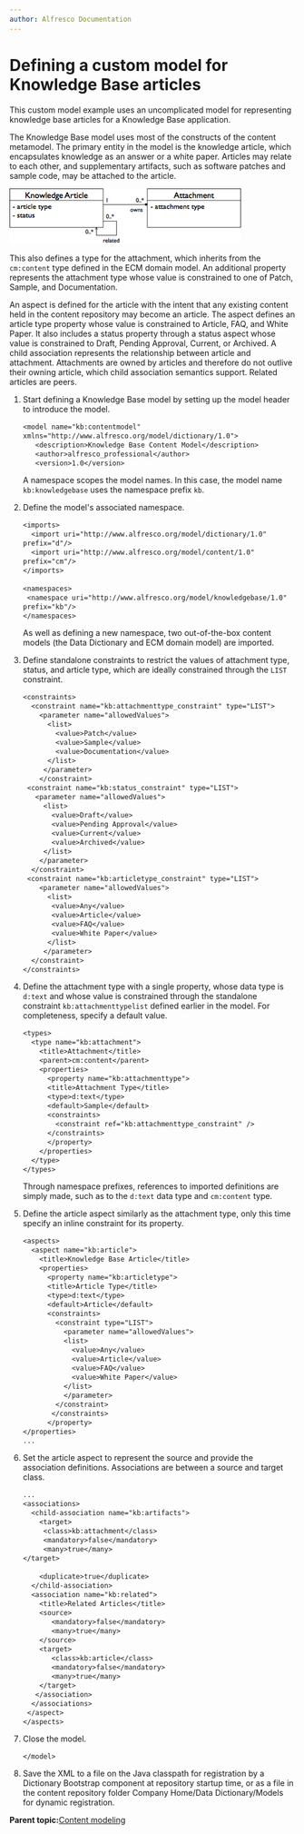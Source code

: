 ```yaml
---
author: Alfresco Documentation
---
```


# Defining a custom model for Knowledge Base articles

This custom model example uses an uncomplicated model for representing knowledge base articles for a Knowledge Base application.

The Knowledge Base model uses most of the constructs of the content metamodel. The primary entity in the model is the knowledge article, which encapsulates knowledge as an answer or a white paper. Articles may relate to each other, and supplementary artifacts, such as software patches and sample code, may be attached to the article.

![](../images/5-4.png)

This also defines a type for the attachment, which inherits from the `cm:content` type defined in the ECM domain model. An additional property represents the attachment type whose value is constrained to one of Patch, Sample, and Documentation.

An aspect is defined for the article with the intent that any existing content held in the content repository may become an article. The aspect defines an article type property whose value is constrained to Article, FAQ, and White Paper. It also includes a status property through a status aspect whose value is constrained to Draft, Pending Approval, Current, or Archived. A child association represents the relationship between article and attachment. Attachments are owned by articles and therefore do not outlive their owning article, which child association semantics support. Related articles are peers.

1.  Start defining a Knowledge Base model by setting up the model header to introduce the model.

    ```
    <model name="kb:contentmodel" xmlns="http://www.alfresco.org/model/dictionary/1.0">
       <description>Knowledge Base Content Model</description>
       <author>alfresco_professional</author>
       <version>1.0</version>
    ```

    A namespace scopes the model names. In this case, the model name `kb:knowledgebase` uses the namespace prefix `kb`.

2.  Define the model's associated namespace.

    ```
    <imports>
      <import uri="http://www.alfresco.org/model/dictionary/1.0" prefix="d"/>
      <import uri="http://www.alfresco.org/model/content/1.0" prefix="cm"/>
    </imports>
    
    <namespaces>
     <namespace uri="http://www.alfresco.org/model/knowledgebase/1.0" prefix="kb"/>
    </namespaces>
    ```

    As well as defining a new namespace, two out-of-the-box content models \(the Data Dictionary and ECM domain model\) are imported.

3.  Define standalone constraints to restrict the values of attachment type, status, and article type, which are ideally constrained through the `LIST` constraint.

    ```
    <constraints>
      <constraint name="kb:attachmenttype_constraint" type="LIST">
        <parameter name="allowedValues">
          <list>
            <value>Patch</value>
            <value>Sample</value>
            <value>Documentation</value>
          </list>
         </parameter>
        </constraint>
     <constraint name="kb:status_constraint" type="LIST">
       <parameter name="allowedValues">
         <list>
           <value>Draft</value>
           <value>Pending Approval</value>
           <value>Current</value>
           <value>Archived</value>
         </list>
        </parameter>
      </constraint>
     <constraint name="kb:articletype_constraint" type="LIST">
        <parameter name="allowedValues">
          <list>
           <value>Any</value>
           <value>Article</value>
           <value>FAQ</value>
           <value>White Paper</value>
          </list>
         </parameter>
      </constraint>
    </constraints>
    ```

4.  Define the attachment type with a single property, whose data type is `d:text` and whose value is constrained through the standalone constraint `kb:attachmenttypelist` defined earlier in the model. For completeness, specify a default value.

    ```
    <types>
      <type name="kb:attachment">
        <title>Attachment</title>
        <parent>cm:content</parent>
        <properties>
          <property name="kb:attachmenttype">
          <title>Attachment Type</title>
          <type>d:text</type>
          <default>Sample</default>
          <constraints>
            <constraint ref="kb:attachmenttype_constraint" />
          </constraints>
          </property>
        </properties>
      </type>
    </types>
    ```

    Through namespace prefixes, references to imported definitions are simply made, such as to the `d:text` data type and `cm:content` type.

5.  Define the article aspect similarly as the attachment type, only this time specify an inline constraint for its property.

    ```
    <aspects>
      <aspect name="kb:article">
        <title>Knowledge Base Article</title>
        <properties>
          <property name="kb:articletype">
          <title>Article Type</title>
          <type>d:text</type>
          <default>Article</default>
          <constraints>
            <constraint type="LIST">
              <parameter name="allowedValues">
              <list>
                <value>Any</value>
                <value>Article</value>
                <value>FAQ</value>
                <value>White Paper</value>
              </list>
              </parameter>
            </constraint>
           </constraints>
          </property>
    </properties>
    ...
    ```

6.  Set the article aspect to represent the source and provide the association definitions. Associations are between a source and target class.

    ```
    ...
    <associations>
      <child-association name="kb:artifacts">
        <target>
         <class>kb:attachment</class>
         <mandatory>false</mandatory>
         <many>true</many>
    </target>
    
        <duplicate>true</duplicate>
      </child-association>
      <association name="kb:related">
        <title>Related Articles</title>
        <source>
           <mandatory>false</mandatory>
           <many>true</many>
        </source>
        <target>
           <class>kb:article</class>
           <mandatory>false</mandatory>
           <many>true</many>
        </target>
       </association>
      </associations>
     </aspect>
    </aspects>
    ```

7.  Close the model.

    ```
    </model>
    ```

8.  Save the XML to a file on the Java classpath for registration by a Dictionary Bootstrap component at repository startup time, or as a file in the content repository folder Company Home/Data Dictionary/Models for dynamic registration.


**Parent topic:**[Content modeling](../concepts/content-modeling-about.md)

